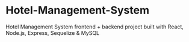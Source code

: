 # Hotel-Management-System
Hotel Management System frontend + backend project built with React, Node.js, Express, Sequelize &amp; MySQL
